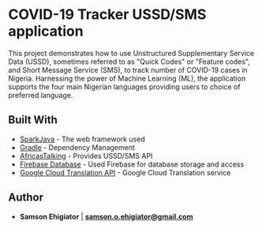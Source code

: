 # COVID-19 Tracker USSD/SMS application

This project demonstrates how to use Unstructured Supplementary Service Data (USSD), sometimes referred to as "Quick Codes" or "Feature codes", and Short Message Service (SMS), to track number of COVID-19 cases in Nigeria.
Harnessing the power of Machine Learning (ML), the application supports the four main Nigerian languages providing users to choice of preferred language. 

## Built With

* [SparkJava](http://sparkjava.com/) - The web framework used
* [Gradle](https://gradle.org/) - Dependency Management
* [AfricasTalking](https://africastalking.com/) - Provides USSD/SMS API
* [Firebase Database](https://console.firebase.google.com) - Used Firebase for database storage and access
* [Google Cloud Translation API](https://cloud.google.com/translate) - Google Cloud Translation service


## Author

* **Samson Ehigiator** | **samson.o.ehigiator@gmail.com**


